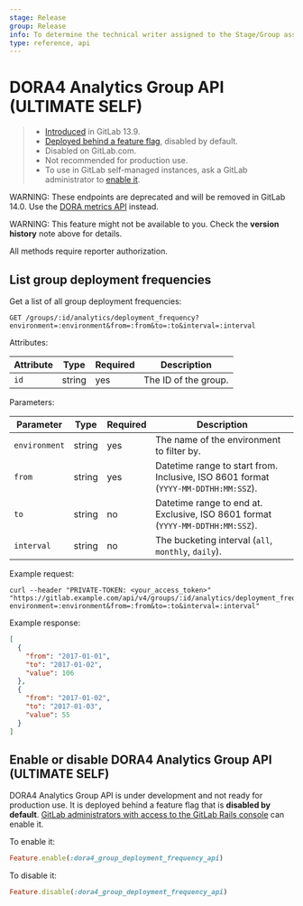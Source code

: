 ```yaml
---
stage: Release
group: Release
info: To determine the technical writer assigned to the Stage/Group associated with this page, see https://about.gitlab.com/handbook/engineering/ux/technical-writing/#assignments
type: reference, api
---
```


# DORA4 Analytics Group API **(ULTIMATE SELF)**

> - [Introduced](https://gitlab.com/gitlab-org/gitlab/-/issues/291747) in GitLab 13.9.
> - [Deployed behind a feature flag](../user/feature_flags.md), disabled by default.
> - Disabled on GitLab.com.
> - Not recommended for production use.
> - To use in GitLab self-managed instances, ask a GitLab administrator to [enable it](#enable-or-disable-dora4-analytics-group-api).

WARNING:
These endpoints are deprecated and will be removed in GitLab 14.0. Use the [DORA metrics API](dora/metrics.md) instead.

WARNING:
This feature might not be available to you. Check the **version history** note above for details.

All methods require reporter authorization.

## List group deployment frequencies

Get a list of all group deployment frequencies:

```plaintext
GET /groups/:id/analytics/deployment_frequency?environment=:environment&from=:from&to=:to&interval=:interval
```

Attributes:

| Attribute    | Type   | Required | Description           |
|--------------|--------|----------|-----------------------|
| `id`         | string | yes      | The ID of the group. |

Parameters:

| Parameter    | Type   | Required | Description           |
|--------------|--------|----------|-----------------------|
| `environment`| string | yes      | The name of the environment to filter by. |
| `from`       | string | yes      | Datetime range to start from. Inclusive, ISO 8601 format (`YYYY-MM-DDTHH:MM:SSZ`). |
| `to`         | string | no       | Datetime range to end at. Exclusive, ISO 8601 format (`YYYY-MM-DDTHH:MM:SSZ`). |
| `interval`   | string | no       | The bucketing interval (`all`, `monthly`, `daily`). |

Example request:

```shell
curl --header "PRIVATE-TOKEN: <your_access_token>" "https://gitlab.example.com/api/v4/groups/:id/analytics/deployment_frequency?environment=:environment&from=:from&to=:to&interval=:interval"
```

Example response:

```json
[
  {
    "from": "2017-01-01",
    "to": "2017-01-02",
    "value": 106
  },
  {
    "from": "2017-01-02",
    "to": "2017-01-03",
    "value": 55
  }
]
```

## Enable or disable DORA4 Analytics Group API **(ULTIMATE SELF)**

DORA4 Analytics Group API is under development and not ready for production use. It is
deployed behind a feature flag that is **disabled by default**.
[GitLab administrators with access to the GitLab Rails console](../administration/feature_flags.md)
can enable it.

To enable it:

```ruby
Feature.enable(:dora4_group_deployment_frequency_api)
```

To disable it:

```ruby
Feature.disable(:dora4_group_deployment_frequency_api)
```
